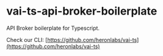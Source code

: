 # vai-ts-api-broker-boilerplate

API Broker boilerplate for Typescript.

Check our CLI: [https://github.com/heronlabs/vai-ts](https://github.com/heronlabs/vai-ts)
